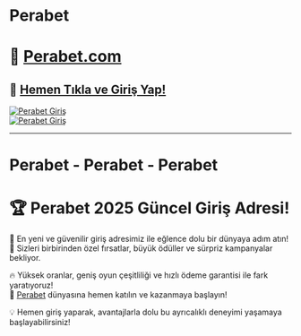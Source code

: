 # Perabet
# 🎉 [Perabet.com](https://nfsl.ink/perabet)  
## 🚀 [Hemen Tıkla ve Giriş Yap!](https://nfsl.ink/perabet)  

[![Perabet Giriş](https://resmim.net/cdn/2025/01/19/DnRSHM.png)](https://nfsl.ink/perabet)  
[![Perabet Giriş](https://resmim.net/cdn/2025/01/19/DnRSHM.png)](https://nfsl.ink/perabet)  

---
# Perabet - Perabet - Perabet
# 🏆 Perabet 2025 Güncel Giriş Adresi!  

🎰 En yeni ve güvenilir giriş adresimiz ile eğlence dolu bir dünyaya adım atın!  
💎 Sizleri birbirinden özel fırsatlar, büyük ödüller ve sürpriz kampanyalar bekliyor.  

🔥 Yüksek oranlar, geniş oyun çeşitliliği ve hızlı ödeme garantisi ile fark yaratıyoruz!  
📢 [Perabet](nfsl.ink/perabet) dünyasına hemen katılın ve kazanmaya başlayın!  

💡 Hemen giriş yaparak, avantajlarla dolu bu ayrıcalıklı deneyimi yaşamaya başlayabilirsiniz!
